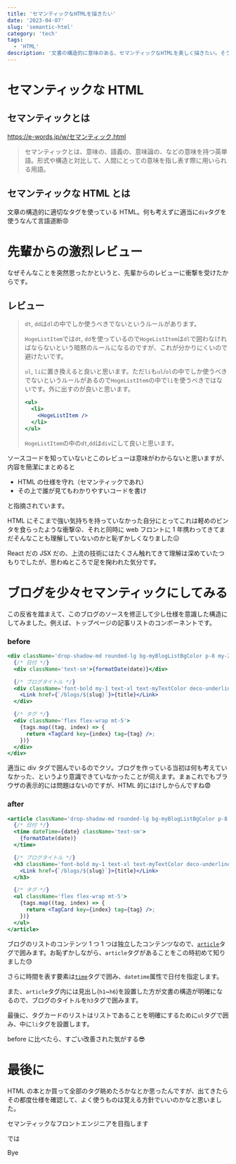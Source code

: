```yaml
---
title: 'セマンティックなHTMLを描きたい'
date: '2023-04-07'
slug: 'semantic-html'
category: 'tech'
tags:
  - 'HTML'
description: '文書の構造的に意味のある、セマンティックなHTMLを美しく描きたい。そう思います。'
---
```


# セマンティックな HTML

## セマンティックとは

https://e-words.jp/w/セマンティック.html

> セマンティックとは、意味の、語義の、意味論の、などの意味を持つ英単語。形式や構造と対比して、人間にとっての意味を指し表す際に用いられる用語。

## セマンティックな HTML とは

文章の構造的に適切なタグを使っている HTML。何も考えずに適当に`div`タグを使うなんて言語道断:pout:

# 先輩からの激烈レビュー

なぜそんなことを突然思ったかというと、先輩からのレビューに衝撃を受けたからです。

## レビュー

> `dt`, `dd`は`dl`の中でしか使うべきでないというルールがあります。
>
> `HogeListItem`では`dt`, `dd`を使っているので`HogeListItem`は`dl`で囲わなければならないという暗黙のルールになるのですが、これが分かりにくいので避けたいです。
>
> `ul`, `li`に置き換えると良いと思います。ただ`li`も`ul`/`ol`の中でしか使うべきでないというルールがあるので`HogeListItem`の中で`li`を使うべきではないです。外に出すのが良いと思います。
>
> ```jsx
> <ul>
>   <li>
>     <HogeListItem />
>   </li>
> </ul>
> ```
>
> `HogeListItem`の中の`dt`,`dd`は`div`にして良いと思います。

ソースコードを知っていないとこのレビューは意味がわからないと思いますが、内容を簡潔にまとめると

- HTML の仕様を守れ（セマンティックであれ）
- その上で誰が見てもわかりやすいコードを書け

と指摘されています。

HTML にそこまで強い気持ちを持っていなかった自分にとってこれは軽めのビンタを食らったような衝撃:astonished:、それと同時に web フロントに 1 年携わってきてまだそんなことも理解していないのかと恥ずかしくなりました:confounded:

React だの JSX だの、上流の技術にはたくさん触れてきて理解は深めていたつもりでしたが、思わぬところで足を掬われた気分です。

# ブログを少々セマンティックにしてみる

この反省を踏まえて、このブログのソースを修正して少し仕様を意識した構造にしてみました。例えば、トップページの記事リストのコンポーネントです。

### before

```jsx
<div className='drop-shadow-md rounded-lg bg-myBlogListBgColor p-8 my-2'>
  {/* 日付 */}
  <div className='text-sm'>{formatDate(date)}</div>

  {/* ブログタイトル */}
  <div className='font-bold my-1 text-xl text-myTextColor deco-underline-text cursor-pointer'>
    <Link href={`/blogs/${slug}`}>{title}</Link>
  </div>

  {/* タグ */}
  <div className='flex flex-wrap mt-5'>
    {tags.map((tag, index) => {
      return <TagCard key={index} tag={tag} />;
    })}
  </div>
</div>
```

適当に div タグで囲んでいるのでクソ。ブログを作っている当初は何も考えていなかった、というより意識できていなかったことが伺えます。まぁこれでもブラウザの表示的には問題はないのですが、HTML 的にはけしからんですね:fearful:

### after

```jsx
<article className='drop-shadow-md rounded-lg bg-myBlogListBgColor p-8 my-2'>
  {/* 日付 */}
  <time dateTime={date} className='text-sm'>
    {formatDate(date)}
  </time>

  {/* ブログタイトル */}
  <h3 className='font-bold my-1 text-xl text-myTextColor deco-underline-text cursor-pointer'>
    <Link href={`/blogs/${slug}`}>{title}</Link>
  </h3>

  {/* タグ */}
  <ul className='flex flex-wrap mt-5'>
    {tags.map((tag, index) => {
      return <TagCard key={index} tag={tag} />;
    })}
  </ul>
</article>
```

ブログのリストのコンテンツ 1 つ 1 つは独立したコンテンツなので、[`article`](https://developer.mozilla.org/ja/docs/Web/HTML/Element/article)タグで囲みます。お恥ずかしながら、`article`タグがあることをこの時初めて知りました:sweat:

さらに時間を表す要素は[`time`](https://developer.mozilla.org/ja/docs/Web/HTML/Element/time)タグで囲み、`datetime`属性で日付を指定します。

また、`article`タグ内には見出し(`h1`~`h6`)を設置した方が文書の構造が明確になるので、ブログのタイトルを`h3`タグで囲みます。

最後に、タグカードのリストはリストであることを明確にするために`ul`タグで囲み、中に`li`タグを設置します。

before に比べたら、すごい改善された気がする:sunglasses:

# 最後に

HTML の本とか買って全部のタグ眺めたろかなとか思ったんですが、出てきたらその都度仕様を確認して、よく使うものは覚える方針でいいのかなと思いました。

セマンティックなフロントエンジニアを目指します

では

Bye
